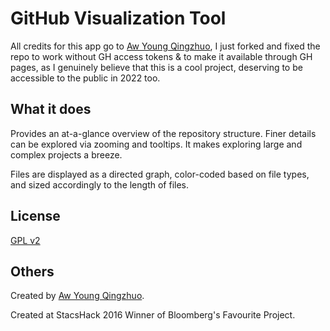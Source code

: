 # GitHub Visualization Tool

All credits for this app go to [Aw Young Qingzhuo](veniversum.me), I just forked and fixed the repo to work without GH access tokens & to make it available through GH pages, as I genuinely believe that this is a cool project, deserving to be accessible to the public in 2022 too.

## What it does

Provides an at-a-glance overview of the repository structure. Finer details can be explored via zooming and tooltips. It makes exploring large and complex projects a breeze.

Files are displayed as a directed graph, color-coded based on file types, and sized accordingly to the length of files.

## License

[GPL v2](LICENSE.md)

## Others

Created by [Aw Young Qingzhuo](veniversum.me).

Created at StacsHack 2016
Winner of Bloomberg's Favourite Project.
